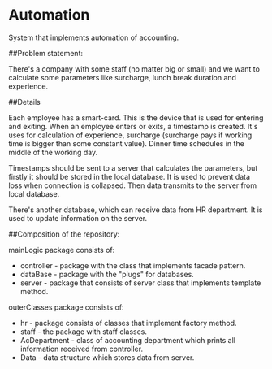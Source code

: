 # Automation
System that implements automation of accounting.

##Problem statement:

There's a company with some staff (no matter big or small) and
 we want to calculate some parameters like surcharge, lunch 
 break duration and experience.
 
##Details

Each employee has a smart-card. This is the device
 that is used for entering and exiting. When an employee 
 enters or exits, a timestamp is created. It's uses for
  calculation of experience, surcharge (surcharge pays 
  if working time is bigger than some constant value). 
  Dinner time schedules in the middle of the working day.
  
Timestamps should be sent to a server that calculates the parameters,
but firstly it should be stored in the local database. It is used to prevent 
data loss when connection is collapsed. Then data transmits to the server
 from local database.
  
There's another database, which can receive
 data from HR department. 
 It is used to update information on the server.
 
##Composition of the repository:

mainLogic package consists of:
- controller - package with the class that
 implements facade pattern.
- dataBase - package with the "plugs" for databases.
- server - package that consists of server class that implements
template method.

outerClasses package consists of:
- hr - package consists of classes that implement factory method.
- staff - the package with staff classes.
- AcDepartment - class of accounting department which
prints all information received from controller.
- Data - data structure which stores data from server.




